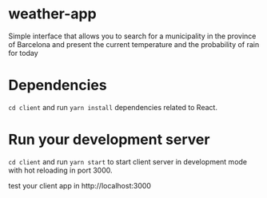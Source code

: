# weather-app

Simple interface that allows you to search for a municipality in the province of Barcelona and present the current temperature and the probability of rain for today

# Dependencies

`cd client` and run `yarn install` dependencies related to React.

# Run your development server

`cd client` and run `yarn start` to start client server in development mode with hot reloading in port 3000.

test your client app in http://localhost:3000
